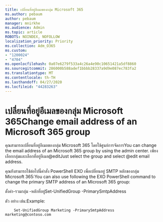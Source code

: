 ```yaml
---
title: เปลี่ยนที่อยู่อีเมลของกลุ่ม Microsoft 365
ms.author: pebaum
author: pebaum
manager: mnirkhe
ms.audience: Admin
ms.topic: article
ROBOTS: NOINDEX, NOFOLLOW
localization_priority: Priority
ms.collection: Adm_O365
ms.custom:
- "1200024"
- "4704"
ms.openlocfilehash: 0a07e6279f533a4c26a4e90c10651421a5df8860
ms.sourcegitcommit: 286000b588adef1bbbb28337a9d9e087ec783fa2
ms.translationtype: MT
ms.contentlocale: th-TH
ms.lasthandoff: 04/27/2020
ms.locfileid: "44283263"
---
```

# <a name="change-email-address-of-an-microsoft-365-group"></a><span data-ttu-id="0cc20-102">เปลี่ยนที่อยู่อีเมลของกลุ่ม Microsoft 365</span><span class="sxs-lookup"><span data-stu-id="0cc20-102">Change email address of an Microsoft 365 group</span></span>

<span data-ttu-id="0cc20-103">คุณสามารถเปลี่ยนที่อยู่อีเมลของกลุ่ม Microsoft 365 โดยใช้ศูนย์การจัดการ</span><span class="sxs-lookup"><span data-stu-id="0cc20-103">You can change the email address of an Microsoft 365 group by using the admin center.</span></span> <span data-ttu-id="0cc20-104">เพียงเลือกกลุ่มและเลือกที่อยู่อีเมล@edit</span><span class="sxs-lookup"><span data-stu-id="0cc20-104">Just select the group and select @edit email address.</span></span>

<span data-ttu-id="0cc20-105">คุณยังสามารถใช้ต่อไปนี้คําสั่ง PowerShell EXO เพื่อเปลี่ยนอยู่ SMTP หลักของกลุ่ม Microsoft 365:</span><span class="sxs-lookup"><span data-stu-id="0cc20-105">You can also use following the EXO PowerShell command to change the primary SMTP address of an Microsoft 365 group:</span></span>

<span data-ttu-id="0cc20-106">ตั้งค่า-รวมกลุ่ม <Group Name> -หลักที่อยู่<new SMTP Address></span><span class="sxs-lookup"><span data-stu-id="0cc20-106">Set-UnifiedGroup <Group Name> -PrimarySmtpAddress <new SMTP Address></span></span>

<span data-ttu-id="0cc20-107">ตัว อย่าง เช่น:</span><span class="sxs-lookup"><span data-stu-id="0cc20-107">Example:</span></span>

```
    Set-UnifiedGroup Marketing -PrimarySmtpAddress marketing@contoso.com
```

